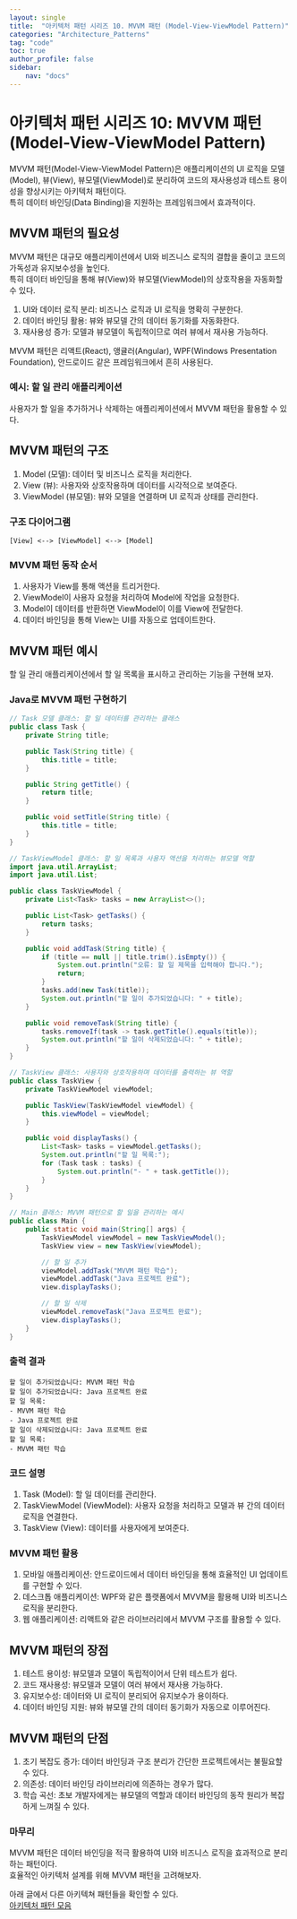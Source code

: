 ```yaml
---
layout: single
title:  "아키텍처 패턴 시리즈 10. MVVM 패턴 (Model-View-ViewModel Pattern)"
categories: "Architecture_Patterns"
tag: "code"
toc: true
author_profile: false
sidebar:
    nav: "docs"
---
```


# 아키텍처 패턴 시리즈 10: MVVM 패턴 (Model-View-ViewModel Pattern)

MVVM 패턴(Model-View-ViewModel Pattern)은 애플리케이션의 UI 로직을 모델(Model), 뷰(View), 뷰모델(ViewModel)로 분리하여 코드의 재사용성과 테스트 용이성을 향상시키는 아키텍처 패턴이다.  
특히 데이터 바인딩(Data Binding)을 지원하는 프레임워크에서 효과적이다.  

## MVVM 패턴의 필요성

MVVM 패턴은 대규모 애플리케이션에서 UI와 비즈니스 로직의 결합을 줄이고 코드의 가독성과 유지보수성을 높인다.  
특히 데이터 바인딩을 통해 뷰(View)와 뷰모델(ViewModel)의 상호작용을 자동화할 수 있다.  

1. UI와 데이터 로직 분리: 비즈니스 로직과 UI 로직을 명확히 구분한다.  
2. 데이터 바인딩 활용: 뷰와 뷰모델 간의 데이터 동기화를 자동화한다.  
3. 재사용성 증가: 모델과 뷰모델이 독립적이므로 여러 뷰에서 재사용 가능하다.  

MVVM 패턴은 리액트(React), 앵귤러(Angular), WPF(Windows Presentation Foundation), 안드로이드 같은 프레임워크에서 흔히 사용된다.  

### 예시: 할 일 관리 애플리케이션

사용자가 할 일을 추가하거나 삭제하는 애플리케이션에서 MVVM 패턴을 활용할 수 있다.  

## MVVM 패턴의 구조

1. Model (모델): 데이터 및 비즈니스 로직을 처리한다.  
2. View (뷰): 사용자와 상호작용하며 데이터를 시각적으로 보여준다.  
3. ViewModel (뷰모델): 뷰와 모델을 연결하며 UI 로직과 상태를 관리한다.  

### 구조 다이어그램

```
[View] <--> [ViewModel] <--> [Model]
```

### MVVM 패턴 동작 순서

1. 사용자가 View를 통해 액션을 트리거한다.  
2. ViewModel이 사용자 요청을 처리하여 Model에 작업을 요청한다.  
3. Model이 데이터를 반환하면 ViewModel이 이를 View에 전달한다.  
4. 데이터 바인딩을 통해 View는 UI를 자동으로 업데이트한다.  

## MVVM 패턴 예시

할 일 관리 애플리케이션에서 할 일 목록을 표시하고 관리하는 기능을 구현해 보자.  

### Java로 MVVM 패턴 구현하기

```java
// Task 모델 클래스: 할 일 데이터를 관리하는 클래스
public class Task {
    private String title;

    public Task(String title) {
        this.title = title;
    }

    public String getTitle() {
        return title;
    }

    public void setTitle(String title) {
        this.title = title;
    }
}
```

```java
// TaskViewModel 클래스: 할 일 목록과 사용자 액션을 처리하는 뷰모델 역할
import java.util.ArrayList;
import java.util.List;

public class TaskViewModel {
    private List<Task> tasks = new ArrayList<>();

    public List<Task> getTasks() {
        return tasks;
    }

    public void addTask(String title) {
        if (title == null || title.trim().isEmpty()) {
            System.out.println("오류: 할 일 제목을 입력해야 합니다.");
            return;
        }
        tasks.add(new Task(title));
        System.out.println("할 일이 추가되었습니다: " + title);
    }

    public void removeTask(String title) {
        tasks.removeIf(task -> task.getTitle().equals(title));
        System.out.println("할 일이 삭제되었습니다: " + title);
    }
}
```

```java
// TaskView 클래스: 사용자와 상호작용하며 데이터를 출력하는 뷰 역할
public class TaskView {
    private TaskViewModel viewModel;

    public TaskView(TaskViewModel viewModel) {
        this.viewModel = viewModel;
    }

    public void displayTasks() {
        List<Task> tasks = viewModel.getTasks();
        System.out.println("할 일 목록:");
        for (Task task : tasks) {
            System.out.println("- " + task.getTitle());
        }
    }
}
```

```java
// Main 클래스: MVVM 패턴으로 할 일을 관리하는 예시
public class Main {
    public static void main(String[] args) {
        TaskViewModel viewModel = new TaskViewModel();
        TaskView view = new TaskView(viewModel);

        // 할 일 추가
        viewModel.addTask("MVVM 패턴 학습");
        viewModel.addTask("Java 프로젝트 완료");
        view.displayTasks();

        // 할 일 삭제
        viewModel.removeTask("Java 프로젝트 완료");
        view.displayTasks();
    }
}
```

### 출력 결과

```
할 일이 추가되었습니다: MVVM 패턴 학습
할 일이 추가되었습니다: Java 프로젝트 완료
할 일 목록:
- MVVM 패턴 학습
- Java 프로젝트 완료
할 일이 삭제되었습니다: Java 프로젝트 완료
할 일 목록:
- MVVM 패턴 학습
```

### 코드 설명

1. Task (Model): 할 일 데이터를 관리한다.  
2. TaskViewModel (ViewModel): 사용자 요청을 처리하고 모델과 뷰 간의 데이터 로직을 연결한다.  
3. TaskView (View): 데이터를 사용자에게 보여준다.  

### MVVM 패턴 활용

1. 모바일 애플리케이션: 안드로이드에서 데이터 바인딩을 통해 효율적인 UI 업데이트를 구현할 수 있다.  
2. 데스크톱 애플리케이션: WPF와 같은 플랫폼에서 MVVM을 활용해 UI와 비즈니스 로직을 분리한다.  
3. 웹 애플리케이션: 리액트와 같은 라이브러리에서 MVVM 구조를 활용할 수 있다.  

## MVVM 패턴의 장점

1. 테스트 용이성: 뷰모델과 모델이 독립적이어서 단위 테스트가 쉽다.  
2. 코드 재사용성: 뷰모델과 모델이 여러 뷰에서 재사용 가능하다.  
3. 유지보수성: 데이터와 UI 로직이 분리되어 유지보수가 용이하다.  
4. 데이터 바인딩 지원: 뷰와 뷰모델 간의 데이터 동기화가 자동으로 이루어진다.  

## MVVM 패턴의 단점

1. 초기 복잡도 증가: 데이터 바인딩과 구조 분리가 간단한 프로젝트에서는 불필요할 수 있다.  
2. 의존성: 데이터 바인딩 라이브러리에 의존하는 경우가 많다.  
3. 학습 곡선: 초보 개발자에게는 뷰모델의 역할과 데이터 바인딩의 동작 원리가 복잡하게 느껴질 수 있다.  

### 마무리

MVVM 패턴은 데이터 바인딩을 적극 활용하여 UI와 비즈니스 로직을 효과적으로 분리하는 패턴이다.  
효율적인 아키텍처 설계를 위해 MVVM 패턴을 고려해보자.  

아래 글에서 다른 아키텍쳐 패턴들을 확인할 수 있다.  
[아키텍처 패턴 모음](https://gihak111.github.io/architecture_patterns/2024/12/04/Type_of_Architecture_Patterns_upload.html)  
